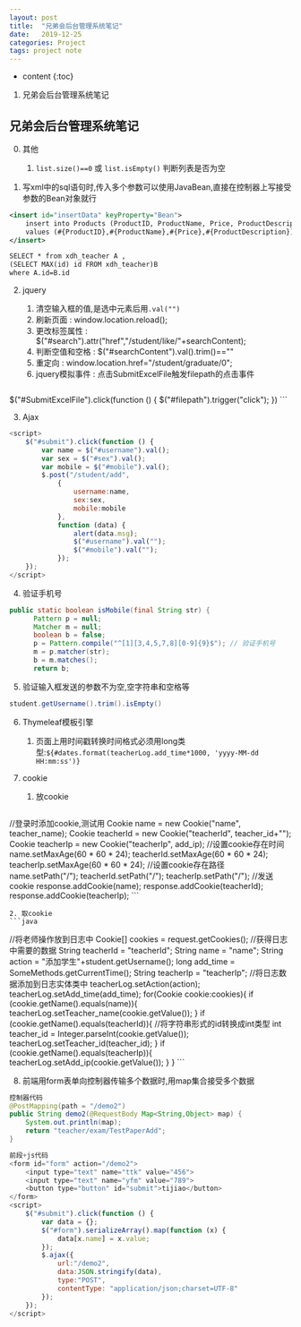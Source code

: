 ```yaml
---
layout: post
title:  "兄弟会后台管理系统笔记"
date:   2019-12-25
categories: Project
tags: project note
---
```


* content
{:toc}

1. 兄弟会后台管理系统笔记






## 兄弟会后台管理系统笔记

0. 其他
    1. `list.size()==0` 或 `list.isEmpty()` 判断列表是否为空

1. 写xml中的sql语句时,传入多个参数可以使用JavaBean,直接在控制器上写接受参数的Bean对象就行

```xml
<insert id="insertData" keyProperty="Bean">
    insert into Products (ProductID, ProductName, Price, ProductDescription)
    values (#{ProductID},#{ProductName},#{Price},#{ProductDescription})
</insert>

SELECT * from xdh_teacher A ,
(SELECT MAX(id) id FROM xdh_teacher)B 
where A.id=B.id
```

2. jquery
    1. 清空输入框的值,是选中元素后用`.val("")`
    2. 刷新页面 : window.location.reload();
    3. 更改标签属性 : $("#search").attr("href","/student/like/"+searchContent);
    4. 判断空值和空格 : $("#searchContent").val().trim()==""
    5. 重定向 : window.location.href="/student/graduate/0";
    6. jquery模拟事件 : 点击SubmitExcelFile触发filepath的点击事件

    ```js
$("#SubmitExcelFile").click(function () {
    $("#filepath").trigger("click");
})
    ```
                    

3. Ajax

```js
<script>
    $("#submit").click(function () {
        var name = $("#username").val();
        var sex = $("#sex").val();
        var mobile = $("#mobile").val();
        $.post("/student/add",
            {
                username:name,
                sex:sex,
                mobile:mobile
            },
            function (data) {
                alert(data.msg);
                $("#username").val("");
                $("#mobile").val("");
            });
    });
</script>
```

4. 验证手机号

```java
public static boolean isMobile(final String str) {
      Pattern p = null;
      Matcher m = null;
      boolean b = false;
      p = Pattern.compile("^[1][3,4,5,7,8][0-9]{9}$"); // 验证手机号
      m = p.matcher(str);
      b = m.matches();
      return b;
```

5. 验证输入框发送的参数不为空,空字符串和空格等

```java
student.getUsername().trim().isEmpty()
```


6. Thymeleaf模板引擎
    1. 页面上用时间戳转换时间格式必须用long类型:`${#dates.format(teacherLog.add_time*1000, 'yyyy-MM-dd HH:mm:ss')}`

7. cookie
    1. 放cookie
    ```java
//登录时添加cookie,测试用
Cookie name = new Cookie("name", teacher_name);
Cookie teacherId = new Cookie("teacherId", teacher_id+"");
Cookie teacherIp = new Cookie("teacherIp", add_ip);
//设置cookie存在时间
name.setMaxAge(60 * 60 * 24);
teacherId.setMaxAge(60 * 60 * 24);
teacherIp.setMaxAge(60 * 60 * 24);
//设置cookie存在路径
name.setPath("/");
teacherId.setPath("/");
teacherIp.setPath("/");
//发送cookie
response.addCookie(name);
response.addCookie(teacherId);
response.addCookie(teacherIp);
    ```

    2. 取cookie
    ```java
//将老师操作放到日志中
Cookie[] cookies = request.getCookies();
//获得日志中需要的数据
String teacherId = "teacherId";
String name = "name";
String action = "添加学生"+student.getUsername();
long add_time = SomeMethods.getCurrentTime();
String teacherIp = "teacherIp";
//将日志数据添加到日志实体类中
teacherLog.setAction(action);
teacherLog.setAdd_time(add_time);
for(Cookie cookie:cookies){
    if (cookie.getName().equals(name)){
        teacherLog.setTeacher_name(cookie.getValue());
    }
    if (cookie.getName().equals(teacherId)){
        //将字符串形式的id转换成int类型
        int teacher_id = Integer.parseInt(cookie.getValue());
        teacherLog.setTeacher_id(teacher_id);
    }
    if (cookie.getName().equals(teacherIp)){
        teacherLog.setAdd_ip(cookie.getValue());
    }
}
    ```

8. 前端用form表单向控制器传输多个数据时,用map集合接受多个数据

```java
控制器代码
@PostMapping(path = "/demo2")
public String demo2(@RequestBody Map<String,Object> map) {
    System.out.println(map);
    return "teacher/exam/TestPaperAdd";
}
```

```js
前段+js代码
<form id="form" action="/demo2">
    <input type="text" name="ttk" value="456">
    <input type="text" name="yfm" value="789">
    <button type="button" id="submit">tijiao</button>
</form>
<script>
    $("#submit").click(function () {
        var data = {};
        $("#form").serializeArray().map(function (x) {
            data[x.name] = x.value;
        });
        $.ajax({
            url:"/demo2",
            data:JSON.stringify(data),
            type:"POST",
            contentType: "application/json;charset=UTF-8"
        });
    });
</script>
```

